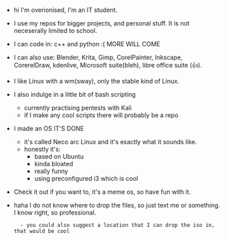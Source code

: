 - hi I'm overionised, I'm an IT student.
- I use my repos for bigger projects, and personal stuff. It is not neceserally limited to school.
- I can code in: c++ and python :( MORE WILL COME
- I can also use: Blender, Krita, Gimp, CorelPainter,  Inkscape, CorerelDraw, kdenlive, Microsoft suite(bleh), libre office suite (👍).
- I like Linux with a wm(sway), only the stable kind of Linux.
- I also indulge in a little bit of bash scripting
     - currently practising pentests with Kali
     - if I make any cool scripts there will probably be a repo
- I made an OS IT'S DONE
     - it's called Neco arc Linux and it's exactly what it sounds like.
     - honestly it's: 
        - based on Ubuntu
        - kinda bloated
        - really funny
        - using preconfigured i3 which is cool

- Check it out if you want to, it's a meme os, so have fun with it.

- haha I do not know where to drop the files, so just text me or something. I know right, so professional.

        - you could also suggest a location that I can drop the iso in, that would be cool
